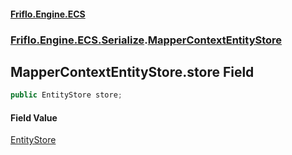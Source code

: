 #### [Friflo.Engine.ECS](index.md 'index')
### [Friflo.Engine.ECS.Serialize](Friflo.Engine.ECS.Serialize.md 'Friflo.Engine.ECS.Serialize').[MapperContextEntityStore](MapperContextEntityStore.md 'Friflo.Engine.ECS.Serialize.MapperContextEntityStore')

## MapperContextEntityStore.store Field

```csharp
public EntityStore store;
```

#### Field Value
[EntityStore](EntityStore.md 'Friflo.Engine.ECS.EntityStore')